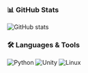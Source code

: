 
### 📊 GitHub Stats
![GitHub stats](https://github-readme-stats.vercel.app/api?username=Akinara666&show_icons=true&theme=tokyonight)

### 🛠️ Languages & Tools
![Python](https://img.shields.io/badge/Python-3670A0?style=for-the-badge&logo=python&logoColor=ffdd54)
![Unity](https://img.shields.io/badge/Unity-100000?style=for-the-badge&logo=unity&logoColor=white)
![Linux](https://img.shields.io/badge/Linux-FCC624?style=for-the-badge&logo=linux&logoColor=black)
